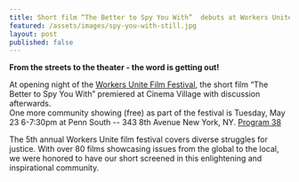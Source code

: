 ```yaml
---
title: Short film “The Better to Spy You With”  debuts at Workers Unite Film Festival, May 5-25
featured: /assets/images/spy-you-with-still.jpg
layout: post
published: false
---
```

**From the streets to the theater - the word is getting out!**

At opening night of the [Workers Unite Film Festival](http://www.workersunitefilmfestival.org/festival-calendar-2017), 
the short film “The Better to Spy You With” premiered at Cinema Village with discussion afterwards.  
One more community showing (free) as part of the festival is Tuesday, May 23 6-7:30pm at Penn South -- 343 8th Avenue New York, NY.  [Program 38](rkersunitefilmfestival.org/festival-calendar-2017/2017/4/21/program-38-reykjavik-rising-icelands-untold-uprising-solidarity-at-penn-south?rq=rethink)

The 5th annual Workers Unite film festival covers diverse struggles for justice. With over 80 films showcasing issues from the global to the local, we were honored to have our short screened in this enlightening and inspirational community.
